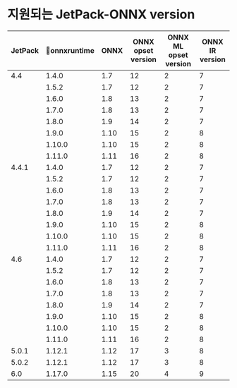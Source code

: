 # 지원되는 JetPack-ONNX version

| JetPack | onnxruntime | ONNX | ONNX opset version | ONNX ML opset version | ONNX IR version |
| --- | --- | --- | --- | --- | --- |
| 4.4 | 1.4.0 | 1.7 | 12 | 2 | 7 |
|  | 1.5.2 | 1.7 | 12 | 2 | 7 |
|  | 1.6.0 | 1.8 | 13 | 2 | 7 |
|  | 1.7.0 | 1.8 | 13 | 2 | 7 |
|  | 1.8.0 | 1.9 | 14 | 2 | 7 |
|  | 1.9.0 | 1.10 | 15 | 2 | 8 |
|  | 1.10.0 | 1.10 | 15 | 2 | 8 |
|  | 1.11.0 | 1.11 | 16 | 2 | 8 |
| 4.4.1 | 1.4.0 | 1.7 | 12 | 2 | 7 |
|  | 1.5.2 | 1.7 | 12 | 2 | 7 |
|  | 1.6.0 | 1.8 | 13 | 2 | 7 |
|  | 1.7.0 | 1.8 | 13 | 2 | 7 |
|  | 1.8.0 | 1.9 | 14 | 2 | 7 |
|  | 1.9.0 | 1.10 | 15 | 2 | 8 |
|  | 1.10.0 | 1.10 | 15 | 2 | 8 |
|  | 1.11.0 | 1.11 | 16 | 2 | 8 |
| 4.6 | 1.4.0 | 1.7 | 12 | 2 | 7 |
|  | 1.5.2 | 1.7 | 12 | 2 | 7 |
|  | 1.6.0 | 1.8 | 13 | 2 | 7 |
|  | 1.7.0 | 1.8 | 13 | 2 | 7 |
|  | 1.8.0 | 1.9 | 14 | 2 | 7 |
|  | 1.9.0 | 1.10 | 15 | 2 | 8 |
|  | 1.10.0 | 1.10 | 15 | 2 | 8 |
|  | 1.11.0 | 1.11 | 16 | 2 | 8 |
| 5.0.1 | 1.12.1 | 1.12 | 17 | 3 | 8 |
| 5.0.2 | 1.12.1 | 1.12 | 17 | 3 | 8 |
| 6.0 | 1.17.0 | 1.15 | 20 | 4 | 9 |